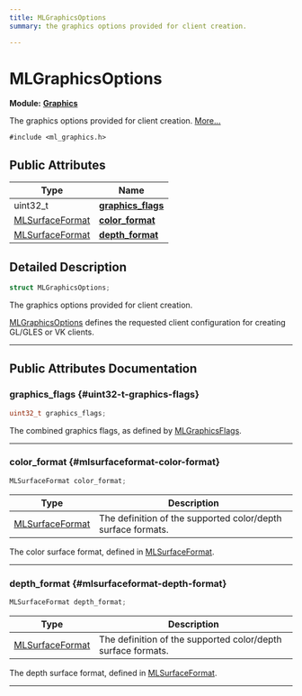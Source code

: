 ```yaml
---
title: MLGraphicsOptions
summary: the graphics options provided for client creation. 

---
```


# MLGraphicsOptions

**Module:** **[Graphics](/versioned_docs/version-14-Jun-2023/api-ref/api/Modules/group___graphics/group___graphics.md)**



The graphics options provided for client creation.  [More...](#detailed-description)


`#include <ml_graphics.h>`

## Public Attributes

| Type           | Name           |
| -------------- | -------------- |
| uint32_t | **[graphics_flags](/versioned_docs/version-14-Jun-2023/api-ref/api/Modules/group___graphics/struct_m_l_graphics_options.md#uint32-t-graphics-flags)**  |
| [MLSurfaceFormat](/versioned_docs/version-14-Jun-2023/api-ref/api/Modules/group___graphics/group___graphics.md#enums-mlsurfaceformat) | **[color_format](/versioned_docs/version-14-Jun-2023/api-ref/api/Modules/group___graphics/struct_m_l_graphics_options.md#mlsurfaceformat-color-format)**  |
| [MLSurfaceFormat](/versioned_docs/version-14-Jun-2023/api-ref/api/Modules/group___graphics/group___graphics.md#enums-mlsurfaceformat) | **[depth_format](/versioned_docs/version-14-Jun-2023/api-ref/api/Modules/group___graphics/struct_m_l_graphics_options.md#mlsurfaceformat-depth-format)**  |

## Detailed Description

```cpp
struct MLGraphicsOptions;
```

The graphics options provided for client creation. 

[MLGraphicsOptions](/versioned_docs/version-14-Jun-2023/api-ref/api/Modules/group___graphics/struct_m_l_graphics_options.md) defines the requested client configuration for creating GL/GLES or VK clients. 





-----------
## Public Attributes Documentation

### graphics_flags {#uint32-t-graphics-flags}

```cpp
uint32_t graphics_flags;
```


The combined graphics flags, as defined by [MLGraphicsFlags](/versioned_docs/version-14-Jun-2023/api-ref/api/Modules/group___graphics/group___graphics.md#enum-mlgraphicsflags). 





-----------

### color_format {#mlsurfaceformat-color-format}

```cpp
MLSurfaceFormat color_format;
```



| Type | Description |
|--|--|
| [MLSurfaceFormat](/versioned_docs/version-14-Jun-2023/api-ref/api/Modules/group___graphics/group___graphics.md#enums-mlsurfaceformat) | The definition of the supported color/depth surface formats.  |


The color surface format, defined in [MLSurfaceFormat](/versioned_docs/version-14-Jun-2023/api-ref/api/Modules/group___graphics/group___graphics.md#enum-mlsurfaceformat). 





-----------

### depth_format {#mlsurfaceformat-depth-format}

```cpp
MLSurfaceFormat depth_format;
```



| Type | Description |
|--|--|
| [MLSurfaceFormat](/versioned_docs/version-14-Jun-2023/api-ref/api/Modules/group___graphics/group___graphics.md#enums-mlsurfaceformat) | The definition of the supported color/depth surface formats.  |


The depth surface format, defined in [MLSurfaceFormat](/versioned_docs/version-14-Jun-2023/api-ref/api/Modules/group___graphics/group___graphics.md#enum-mlsurfaceformat). 





-----------

